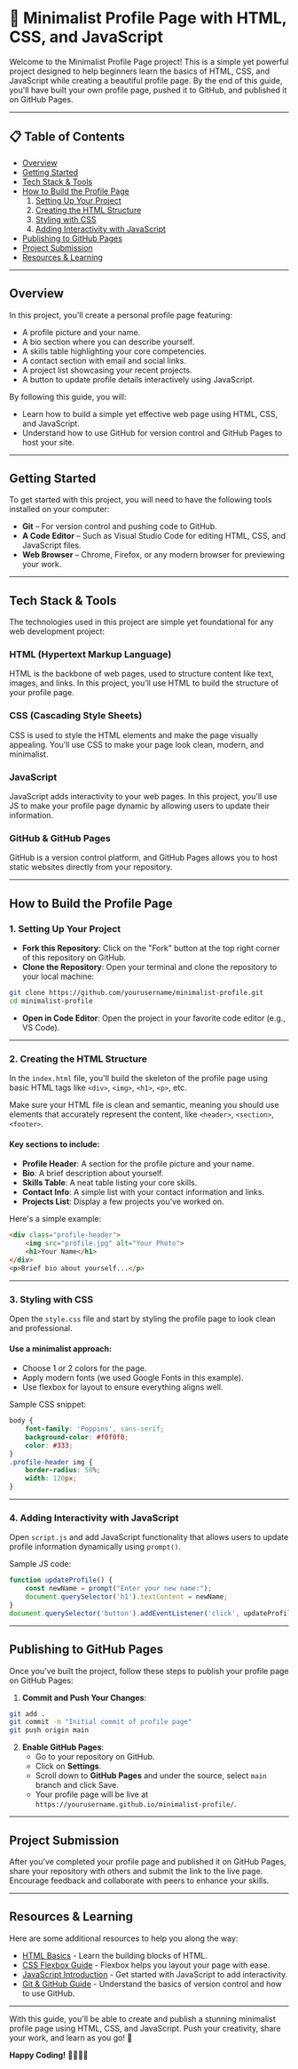# 🚀 Minimalist Profile Page with HTML, CSS, and JavaScript

Welcome to the Minimalist Profile Page project! This is a simple yet powerful project designed to help beginners learn the basics of HTML, CSS, and JavaScript while creating a beautiful profile page. By the end of this guide, you'll have built your own profile page, pushed it to GitHub, and published it on GitHub Pages.

---

## 📋 Table of Contents
- [Overview](#overview)
- [Getting Started](#getting-started)
- [Tech Stack & Tools](#tech-stack--tools)
- [How to Build the Profile Page](#how-to-build-the-profile-page)
    1. [Setting Up Your Project](#1-setting-up-your-project)
    2. [Creating the HTML Structure](#2-creating-the-html-structure)
    3. [Styling with CSS](#3-styling-with-css)
    4. [Adding Interactivity with JavaScript](#4-adding-interactivity-with-javascript)
- [Publishing to GitHub Pages](#publishing-to-github-pages)
- [Project Submission](#project-submission)
- [Resources & Learning](#resources--learning)

---

## Overview

In this project, you'll create a personal profile page featuring:

- A profile picture and your name.
- A bio section where you can describe yourself.
- A skills table highlighting your core competencies.
- A contact section with email and social links.
- A project list showcasing your recent projects.
- A button to update profile details interactively using JavaScript.

By following this guide, you will:
- Learn how to build a simple yet effective web page using HTML, CSS, and JavaScript.
- Understand how to use GitHub for version control and GitHub Pages to host your site.

---

## Getting Started

To get started with this project, you will need to have the following tools installed on your computer:

- **Git** – For version control and pushing code to GitHub.
- **A Code Editor** – Such as Visual Studio Code for editing HTML, CSS, and JavaScript files.
- **Web Browser** – Chrome, Firefox, or any modern browser for previewing your work.

---

## Tech Stack & Tools

The technologies used in this project are simple yet foundational for any web development project:

### HTML (Hypertext Markup Language)
HTML is the backbone of web pages, used to structure content like text, images, and links. In this project, you’ll use HTML to build the structure of your profile page.

### CSS (Cascading Style Sheets)
CSS is used to style the HTML elements and make the page visually appealing. You’ll use CSS to make your page look clean, modern, and minimalist.

### JavaScript
JavaScript adds interactivity to your web pages. In this project, you'll use JS to make your profile page dynamic by allowing users to update their information.

### GitHub & GitHub Pages
GitHub is a version control platform, and GitHub Pages allows you to host static websites directly from your repository.

---

## How to Build the Profile Page

### 1. Setting Up Your Project

- **Fork this Repository**: Click on the "Fork" button at the top right corner of this repository on GitHub.
- **Clone the Repository**: Open your terminal and clone the repository to your local machine:

```bash
git clone https://github.com/yourusername/minimalist-profile.git
cd minimalist-profile
```

- **Open in Code Editor**: Open the project in your favorite code editor (e.g., VS Code).

---

### 2. Creating the HTML Structure

In the `index.html` file, you'll build the skeleton of the profile page using basic HTML tags like `<div>`, `<img>`, `<h1>`, `<p>`, etc.

Make sure your HTML file is clean and semantic, meaning you should use elements that accurately represent the content, like `<header>`, `<section>`, `<footer>`.

#### Key sections to include:
- **Profile Header**: A section for the profile picture and your name.
- **Bio**: A brief description about yourself.
- **Skills Table**: A neat table listing your core skills.
- **Contact Info**: A simple list with your contact information and links.
- **Projects List**: Display a few projects you’ve worked on.

Here's a simple example:

```html
<div class="profile-header">
    <img src="profile.jpg" alt="Your Photo">
    <h1>Your Name</h1>
</div>
<p>Brief bio about yourself...</p>
```

---

### 3. Styling with CSS

Open the `style.css` file and start by styling the profile page to look clean and professional. 

#### Use a minimalist approach:
- Choose 1 or 2 colors for the page.
- Apply modern fonts (we used Google Fonts in this example).
- Use flexbox for layout to ensure everything aligns well.

Sample CSS snippet:

```css
body {
    font-family: 'Poppins', sans-serif;
    background-color: #f0f0f0;
    color: #333;
}
.profile-header img {
    border-radius: 50%;
    width: 120px;
}
```

---

### 4. Adding Interactivity with JavaScript

Open `script.js` and add JavaScript functionality that allows users to update profile information dynamically using `prompt()`.

Sample JS code:

```javascript
function updateProfile() {
    const newName = prompt("Enter your new name:");
    document.querySelector('h1').textContent = newName;
}
document.querySelector('button').addEventListener('click', updateProfile);
```

---

## Publishing to GitHub Pages

Once you've built the project, follow these steps to publish your profile page on GitHub Pages:

1. **Commit and Push Your Changes**:

```bash
git add .
git commit -m "Initial commit of profile page"
git push origin main
```

2. **Enable GitHub Pages**:
   - Go to your repository on GitHub.
   - Click on **Settings**.
   - Scroll down to **GitHub Pages** and under the source, select `main` branch and click Save.
   - Your profile page will be live at `https://yourusername.github.io/minimalist-profile/`.

---

## Project Submission

After you've completed your profile page and published it on GitHub Pages, share your repository with others and submit the link to the live page. Encourage feedback and collaborate with peers to enhance your skills.

---

## Resources & Learning

Here are some additional resources to help you along the way:

- [HTML Basics](https://developer.mozilla.org/en-US/docs/Learn/HTML) - Learn the building blocks of HTML.
- [CSS Flexbox Guide](https://css-tricks.com/snippets/css/a-guide-to-flexbox/) - Flexbox helps you layout your page with ease.
- [JavaScript Introduction](https://developer.mozilla.org/en-US/docs/Web/JavaScript/Guide/Introduction) - Get started with JavaScript to add interactivity.
- [Git & GitHub Guide](https://guides.github.com/introduction/git-handbook/) - Understand the basics of version control and how to use GitHub.

---

With this guide, you'll be able to create and publish a stunning minimalist profile page using HTML, CSS, and JavaScript. Push your creativity, share your work, and learn as you go! 🌟

**Happy Coding!** 👩‍💻👨‍💻
